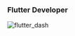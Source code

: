 ### Flutter Developer
![flutter_dash](https://github.com/ljyo2o9/ljyo2o9/assets/126755727/0a26c60e-fa3e-4777-9409-4b7c3ad7d071)

